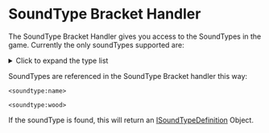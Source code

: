 # SoundType Bracket Handler


The SoundType Bracket Handler gives you access to the SoundTypes in the game.
Currently the only soundTypes supported are:

<details>
	<summary>Click to expand the type list</summary>
	<ul>
		<li>Wood</li>
		<li>Ground</li>
		<li>Plant</li>
		<li>Stone</li>
		<li>Metal</li>
		<li>Glass</li>
		<li>Cloth</li>
		<li>Sand</li>
		<li>Snow</li>
		<li>Ladder</li>
		<li>Anvil</li>
		<li>Slime</li>
	</ul>
</details>

SoundTypes are referenced in the SoundType Bracket handler this way:

```
<soundtype:name>

<soundtype:wood>
```

If the soundType is found, this will return an [ISoundTypeDefinition](/Mods/ContentTweaker/Vanilla/Types/Sound/ISoundTypeDefinition) Object.  